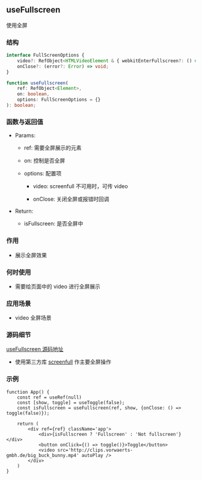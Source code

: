 ## useFullscreen

使用全屏

### 结构

```ts
interface FullScreenOptions {
    video?: RefObject<HTMLVideoElement & { webkitEnterFullscreen?: () => void; webkitExitFullscreen?: () => void; }>;
    onClose?: (error?: Error) => void;
}

function useFullscreen(
    ref: RefObject<Element>,
    on: boolean, 
    options: FullScreenOptions = {}
): boolean;
```

### 函数与返回值

- Params:

    - ref: 需要全屏展示的元素

    - on: 控制是否全屏

    - options: 配置项

        - video: screenfull 不可用时，可传 video

        - onClose: 关闭全屏或报错时回调

- Return:

    - isFullscreen: 是否全屏中

### 作用

- 展示全屏效果

### 何时使用

- 需要给页面中的 video 进行全屏展示

### 应用场景

- video 全屏场景

### 源码细节

[useFullscreen 源码地址](https://github.com/streamich/react-use/blob/master/src/useFullscreen.ts)

- 使用第三方库 [screenfull](https://www.npmjs.com/package/screenfull) 作主要全屏操作

### 示例

```tsx
function App() {
    const ref = useRef(null)
    const [show, toggle] = useToggle(false);
    const isFullscreen = useFullscreen(ref, show, {onClose: () => toggle(false)});

    return (
        <div ref={ref} className='app'>
            <div>{isFullscreen ? 'Fullscreen' : 'Not fullscreen'}</div>
            <button onClick={() => toggle()}>Toggle</button>
            <video src='http://clips.vorwaerts-gmbh.de/big_buck_bunny.mp4' autoPlay />
        </div>
    )
}
```

